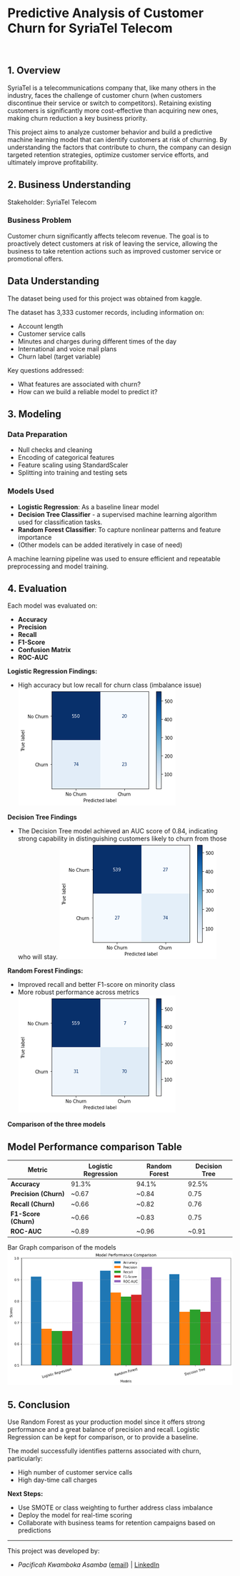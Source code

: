 #  Predictive Analysis of Customer Churn for SyriaTel Telecom
![]()
## 1. Overview
SyriaTel is a telecommunications company that, like many others in the industry, faces the challenge of customer churn (when customers discontinue their service or switch to competitors). Retaining existing customers is significantly more cost-effective than acquiring new ones, making churn reduction a key business priority.

This project aims to analyze customer behavior and build a predictive machine learning model that can identify customers at risk of churning. By understanding the factors that contribute to churn, the company can design targeted retention strategies, optimize customer service efforts, and ultimately improve profitability.

## 2. Business Understanding
Stakeholder: SyriaTel Telecom

### Business Problem
Customer churn significantly affects telecom revenue. The goal is to proactively detect customers at risk of leaving the service, allowing the business to take retention actions such as improved customer service or promotional offers.


## Data Understanding
The dataset being used for this project was obtained from kaggle.

The dataset has 3,333 customer records, including information on:
- Account length
- Customer service calls
- Minutes and charges during different times of the day
- International and voice mail plans
- Churn label (target variable)

Key questions addressed:
- What features are associated with churn?
- How can we build a reliable model to predict it?


## 3. Modeling

### Data Preparation
- Null checks and cleaning
- Encoding of categorical features
- Feature scaling using StandardScaler
- Splitting into training and testing sets

### Models Used
- **Logistic Regression**: As a baseline linear model
- **Decision Tree Classifier** - a supervised machine learning algorithm used for classification tasks.
- **Random Forest Classifier**: To capture nonlinear patterns and feature importance
- (Other models can be added iteratively in case of need)

A machine learning pipeline was used to ensure efficient and repeatable preprocessing and model training.

## 4. Evaluation

Each model was evaluated on:
- **Accuracy**
- **Precision**
- **Recall**
- **F1-Score**
- **Confusion Matrix**
- **ROC-AUC**

**Logistic Regression Findings:**
- High accuracy but low recall for churn class (imbalance issue)
![Confusion Matrix](images/Logistic%20Regression%20confusion%20matrix.png)

**Decision Tree Findings**
- The Decision Tree model achieved an AUC score of 0.84, indicating strong capability in distinguishing customers likely to churn from those who will stay.
![](images/Dec%20Tree%20confusion%20matrix.png)

**Random Forest Findings:**
- Improved recall and better F1-score on minority class
- More robust performance across metrics
![RF confusion matrix](images/Random%20Forest%20Confusion%20Matrix.png)

**Comparison of the three models**

## Model Performance comparison Table

| **Metric**            | **Logistic Regression** | **Random Forest** | **Decision Tree** |
| --------------------- | ----------------------- | ----------------- | ----------------- |
| **Accuracy**          | 91.3%                   | 94.1%             | 92.5%             |
| **Precision (Churn)** | \~0.67                  | \~0.84            | 0.75              |
| **Recall (Churn)**    | \~0.66                  | \~0.82            | 0.76              |
| **F1-Score (Churn)**  | \~0.66                  | \~0.83            | 0.75              |
| **ROC-AUC**           | \~0.89                  | \~0.96            | \~0.91            |

Bar Graph comparison of the models
![Performance Comparison](images/Model%20Performance%20Comparison.png)


## 5. Conclusion

Use Random Forest as your production model since it offers strong performance and a great balance of precision and recall. Logistic Regression can be kept for comparison, or to provide a baseline.

The model successfully identifies patterns associated with churn, particularly:
- High number of customer service calls
- High day-time call charges

**Next Steps:**
- Use SMOTE or class weighting to further address class imbalance
- Deploy the model for real-time scoring
- Collaborate with business teams for retention campaigns based on predictions

--- 
This project was developed by:
- *Pacificah Kwamboka Asamba* ([email](mailto:sikamboga1@gmail.com)) | [LinkedIn](https://www.linkedin.com/in/pacificah-omboga-42959b83/)
